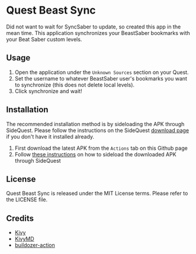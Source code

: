 # Quest Beast Sync

Did not want to wait for SyncSaber to update, so created this app in the mean time.  This application synchronizes your BeastSaber bookmarks with your Beat Saber custom levels.

## Usage

1. Open the application under the `Unknown Sources` section on your Quest.
2. Set the username to whatever BeastSaber user's bookmarks you want to synchronize (this does not delete local levels).
3. Click synchronize and wait!

## Installation

The recommended installation method is by sideloading the APK through SideQuest.  Please follow the instructions on the SideQuest [download page](https://sidequestvr.com/download) if you don't have it installed already.

1. First download the latest APK from the `Actions` tab on this Github page
2. Follow [these instructions](https://learn.adafruit.com/sideloading-on-oculus-quest/install-and-use-sidequest#install-a-custom-apk-3051314-9) on how to sideload the downloaded APK through SideQuest

## License

Quest Beast Sync is released under the MIT License terms.  Please refer to the LICENSE file.

## Credits
- [Kivy](https://kivy.org/#home)
- [KivyMD](https://github.com/kivymd/KivyMD)
- [buildozer-action](https://github.com/ArtemSBulgakov/buildozer-action)